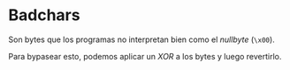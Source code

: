 # Badchars

Son bytes que los programas no interpretan bien como el *nullbyte* (`\x00`).

Para bypasear esto, podemos aplicar un *XOR* a los bytes y luego revertirlo.